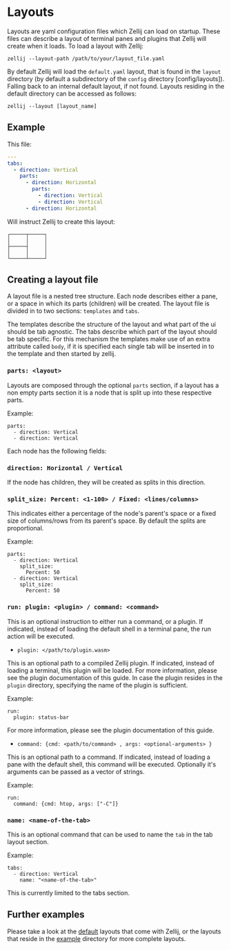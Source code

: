 # Layouts
Layouts are yaml configuration files which Zellij can load on startup.
These files can describe a layout of terminal panes and plugins that Zellij will create when it loads.
To load a layout with Zellij:

```
zellij --layout-path /path/to/your/layout_file.yaml
```

By default Zellij will load the `default.yaml` layout, that is found in the
`layout` directory (by default a subdirectory of the `config`
directory [config/layouts]). Falling back to an internal default layout,
if not found.
Layouts residing in the default directory can be accessed as follows:
```
zellij --layout [layout_name]
```

## Example
This file:
```yaml
---
tabs:
  - direction: Vertical
    parts:
      - direction: Horizontal
        parts:
          - direction: Vertical
          - direction: Vertical
      - direction: Horizontal
```

Will instruct Zellij to create this layout:
```
┌─────┬─────┐
│     │     │
├─────┤     │
│     │     │
└─────┴─────┘
```

## Creating a layout file
A layout file is a nested tree structure.
Each node describes either a pane, or a space in which its parts (children) will be created.
The layout file is divided in to two sections: `templates` and `tabs`.

The templates describe the structure of the layout and what part of the ui
should be tab agnostic.
The tabs describe which part of the layout should be tab specific.
For this mechanism the templates make use of an extra attribute called `body`,
if it is specified each single tab will be inserted in to the template and then
started by zellij.

### `parts: <layout>`

Layouts are composed through the optional `parts` section, if a layout has a non empty parts section
it is a node that is split up into these respective parts.

Example:
```
parts:
  - direction: Vertical
  - direction: Vertical
```

Each node has the following fields:

### `direction: Horizontal / Vertical`
If the node has children, they will be created as splits in this direction.

### `split_size: Percent: <1-100> / Fixed: <lines/columns>`
This indicates either a percentage of the node's parent's space or a fixed size of columns/rows from its parent's space. By default the splits are proportional.

Example:
```
parts:
  - direction: Vertical
    split_size:
      Percent: 50
  - direction: Vertical
    split_size:
      Percent: 50
```

### `run: plugin: <plugin> / command: <command>`
This is an optional instruction to either run a command, or a plugin.
If indicated, instead of loading the default shell in a terminal pane,
the run action will be executed.

* `plugin: </path/to/plugin.wasm>`

This is an optional path to a compiled Zellij plugin. 
If indicated, instead of loading a terminal, this plugin will be loaded.
For more information, please see the plugin documentation of this guide.
In case the plugin resides in the `plugin` directory, specifying the name of the plugin is sufficient.

Example:
```
run:
  plugin: status-bar
```
For more information, please see the plugin documentation of this guide.

* `command: {cmd: <path/to/command> , args: <optional-arguments> }`

This is an optional path to a command. If indicated, instead of loading
a pane with the default shell, this command will be executed.
Optionally it's arguments can be passed as a vector of strings.

Example:
```
run:
  command: {cmd: htop, args: ["-C"]}
```

### `name: <name-of-the-tab>`
This is an optional command that can be used to name the `tab` in the tab layout
section. 

Example:
```
tabs:
  - direction: Vertical
    name: "<name-of-the-tab>"
```

This is currently limited to the tabs section.


## Further examples
Please take a look at the [default](https://github.com/zellij-org/zellij/tree/main/zellij-utils/assets/layouts) layouts that come with Zellij, or the layouts that reside in the [example](https://github.com/zellij-org/zellij/tree/main/example) directory for more complete layouts.

